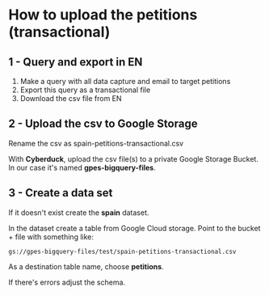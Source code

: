 # How to upload the petitions (transactional)

## 1 - Query and export in EN

1. Make a query with all data capture and email to target petitions
2. Export this query as a transactional file
3. Download the csv file from EN

## 2 - Upload the csv to Google Storage

Rename the csv as spain-petitions-transactional.csv

With **Cyberduck**, upload the csv file(s) to a private Google Storage Bucket. In our case it's named **gpes-bigquery-files**.

## 3 - Create a data set

If it doesn't exist create the **spain** dataset.

In the dataset create a table from Google Cloud storage. Point to the bucket + file with something like:

```text
gs://gpes-bigquery-files/test/spain-petitions-transactional.csv
```

As a destination table name, choose **petitions**.

If there's errors adjust the schema.
